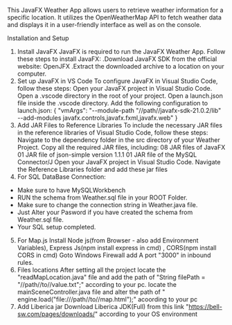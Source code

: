 This JavaFX Weather App allows users to retrieve weather information for a specific location. It utilizes the OpenWeatherMap API to fetch weather data and displays it in a user-friendly interface as well as on the console.

Installation and Setup
1. Install JavaFX
JavaFX is required to run the JavaFX Weather App. Follow these steps to install JavaFX:
  .Download JavaFX SDK from the official website: OpenJFX
  .Extract the downloaded archive to a location on your computer.
2. Set up JavaFX in VS Code
To configure JavaFX in Visual Studio Code, follow these steps:
Open your JavaFX project in Visual Studio Code.
Open a .vscode directory in the root of your project.
Open a launch.json file inside the .vscode directory.
Add the following configuration to launch.json:
{
 "vmArgs": "--module-path \"//path//javafx-sdk-21.0.2/lib\" --add-modules javafx.controls,javafx.fxml,javafx.web"
}
3. Add JAR Files to Reference Libraries
To include the necessary JAR files in the reference libraries of Visual Studio Code, follow these steps:
Navigate to the dependency folder in the src directory of your Weather Project.
Copy all the required JAR files, including:
08 JAR files of JavaFX
01 JAR file of json-simple version 1.1.1
01 JAR file of the MySQL Connector/J
Open your JavaFX project in Visual Studio Code.
Navigate the Reference Libraries folder and add these jar files
5. For SQL DataBase Connection:
  - Make sure to have MySQLWorkbench
  - RUN the schema from Weather.sql file in your ROOT Folder.
  - Make sure to change the connection string in Weather.java file.
  - Just Alter your Pasword if you have created the schema from Weather.sql file.
  - Your SQL setup completed.
5. For Map.js
Install Node js(from Browser - also add Environment Variables), Express Js(npm install express in cmd) , CORS(npm install CORS in cmd)
Goto Windows Firewall add A port "3000" in inbound rules.
6. Files locations
After setting all the project
locate the "readMapLocation.java" file and add the path of "String filePath = "//path//to//value.txt";" according to your pc.
locate the mainSceneController.java file and alter the path of " engine.load("file:///path//to//map.html");" acoording to your pc
7. Add Liberica jar
Download Liberica JDK(Full) from this link "https://bell-sw.com/pages/downloads/" according to your OS environment

